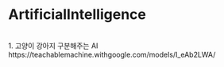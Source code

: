 # ArtificialIntelligence
<br>
1. 고양이 강아지 구분해주는 AI <br>
https://teachablemachine.withgoogle.com/models/I_eAb2LWA/
